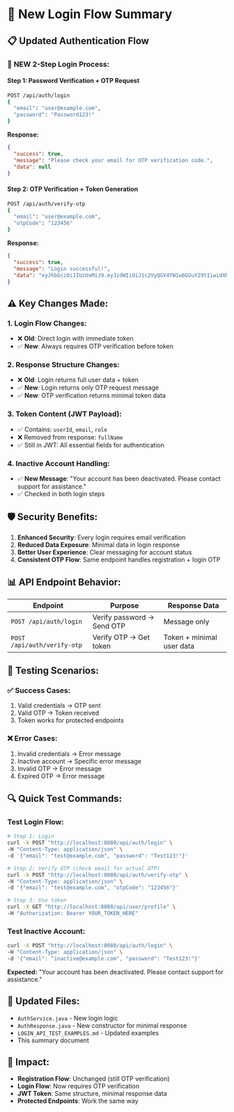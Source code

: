 # 🔐 New Login Flow Summary

## 📋 Updated Authentication Flow

### 🔄 **NEW 2-Step Login Process:**

#### Step 1: Password Verification + OTP Request
```bash
POST /api/auth/login
{
  "email": "user@example.com",
  "password": "Password123!"
}
```
**Response:**
```json
{
  "success": true,
  "message": "Please check your email for OTP verification code.",
  "data": null
}
```

#### Step 2: OTP Verification + Token Generation
```bash
POST /api/auth/verify-otp
{
  "email": "user@example.com", 
  "otpCode": "123456"
}
```
**Response:**
```json
{
  "success": true,
  "message": "Login successful!",
  "data": "eyJhbGciOiJIUzUxMiJ9.eyJzdWIiOiJ1c2VyQGV4YW1wbGUuY29tIiwidXNlcklkIjoxLCJ1c2VyUm9sZSI6IlBFVF9PV05FUiIsImlhdCI6MTY4OTY3MjAwMCwiZXhwIjoxNjg5NzU4NDAwfQ.xyz..."
}
```

## ⚠️ **Key Changes Made:**

### 1. **Login Flow Changes:**
- ❌ **Old**: Direct login with immediate token
- ✅ **New**: Always requires OTP verification before token

### 2. **Response Structure Changes:**
- ❌ **Old**: Login returns full user data + token
- ✅ **New**: Login returns only OTP request message
- ✅ **New**: OTP verification returns minimal token data

### 3. **Token Content (JWT Payload):**
- ✅ Contains: `userId`, `email`, `role`
- ❌ Removed from response: `fullName`
- ✅ Still in JWT: All essential fields for authentication

### 4. **Inactive Account Handling:**
- ✅ **New Message**: "Your account has been deactivated. Please contact support for assistance."
- ✅ Checked in both login steps

## 🛡️ **Security Benefits:**

1. **Enhanced Security**: Every login requires email verification
2. **Reduced Data Exposure**: Minimal data in login response
3. **Better User Experience**: Clear messaging for account status
4. **Consistent OTP Flow**: Same endpoint handles registration + login OTP

## 📊 **API Endpoint Behavior:**

| Endpoint | Purpose | Response Data |
|----------|---------|---------------|
| `POST /api/auth/login` | Verify password → Send OTP | Message only |
| `POST /api/auth/verify-otp` | Verify OTP → Get token | Token + minimal user data |

## 🧪 **Testing Scenarios:**

### ✅ **Success Cases:**
1. Valid credentials → OTP sent
2. Valid OTP → Token received
3. Token works for protected endpoints

### ❌ **Error Cases:**
1. Invalid credentials → Error message
2. Inactive account → Specific error message  
3. Invalid OTP → Error message
4. Expired OTP → Error message

## 🔍 **Quick Test Commands:**

### Test Login Flow:
```bash
# Step 1: Login
curl -X POST "http://localhost:8080/api/auth/login" \
-H "Content-Type: application/json" \
-d '{"email": "test@example.com", "password": "Test123!"}'

# Step 2: Verify OTP (check email for actual OTP)
curl -X POST "http://localhost:8080/api/auth/verify-otp" \
-H "Content-Type: application/json" \
-d '{"email": "test@example.com", "otpCode": "123456"}'

# Step 3: Use token
curl -X GET "http://localhost:8080/api/user/profile" \
-H "Authorization: Bearer YOUR_TOKEN_HERE"
```

### Test Inactive Account:
```bash
curl -X POST "http://localhost:8080/api/auth/login" \
-H "Content-Type: application/json" \
-d '{"email": "inactive@example.com", "password": "Test123!"}'
```
**Expected:** "Your account has been deactivated. Please contact support for assistance."

## 📁 **Updated Files:**
- `AuthService.java` - New login logic
- `AuthResponse.java` - New constructor for minimal response
- `LOGIN_API_TEST_EXAMPLES.md` - Updated examples
- This summary document

## 🎯 **Impact:**
- **Registration Flow**: Unchanged (still OTP verification)
- **Login Flow**: Now requires OTP verification
- **JWT Token**: Same structure, minimal response data
- **Protected Endpoints**: Work the same way
